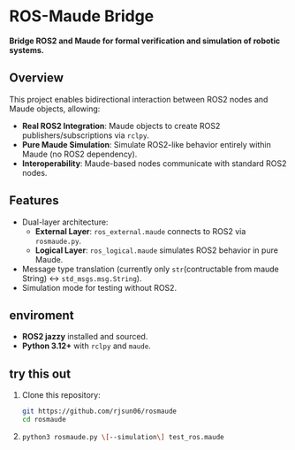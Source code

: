 # ROS-Maude Bridge  
**Bridge ROS2 and Maude for formal verification and simulation of robotic systems.**  

## Overview  
This project enables bidirectional interaction between ROS2 nodes and Maude objects, allowing:  
- **Real ROS2 Integration**: Maude objects to create ROS2 publishers/subscriptions via `rclpy`.  
- **Pure Maude Simulation**: Simulate ROS2-like behavior entirely within Maude (no ROS2 dependency).  
- **Interoperability**: Maude-based nodes communicate with standard ROS2 nodes.  

## Features  
- Dual-layer architecture:  
  - **External Layer**: `ros_external.maude` connects to ROS2 via `rosmaude.py`.  
  - **Logical Layer**: `ros_logical.maude` simulates ROS2 behavior in pure Maude.  
- Message type translation (currently only `str`(contructable from maude String) ↔ `std_msgs.msg.String`).  
- Simulation mode for testing without ROS2.  

## enviroment  
- **ROS2 jazzy** installed and sourced.  
- **Python 3.12+** with `rclpy` and `maude`.  

## try this out 
1. Clone this repository:  
   ```bash  
   git https://github.com/rjsun06/rosmaude
   cd rosmaude
2.
   ```bash
   python3 rosmaude.py \[--simulation\] test_ros.maude
